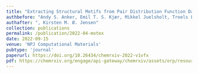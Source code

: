 ```yaml
---
title: "Extracting Structural Motifs from Pair Distribution Function Data of Nanostructures using Explainable Machine Learning"
authbefore: "Andy S. Anker, Emil T. S. Kjær, Mikkel Juelsholt, Troels Lindahl Christiansen, Susanne Linn Skjærvø, Mads Ry Vogel Jørgensen, Innokenty Kantor, Daniel Risskov Sørensen, Simon J. L. Billinge,"
authafter: ", Kirsten M. Ø. Jensen"
collection: publications
permalink: /publication/2022-04-motex
date: 2022-09-15
venue: 'NPJ Computational Materials'
pubtype: 'journal'
paperurl: https://doi.org/10.26434/chemrxiv-2022-v1vfx
pdf: https://chemrxiv.org/engage/api-gateway/chemrxiv/assets/orp/resource/item/6263f48f5b900913a0195c4f/original/extracting-structural-motifs-from-pair-distribution-function-data-of-nanostructures-using-explainable-machine-learning.pdf 
---
```

